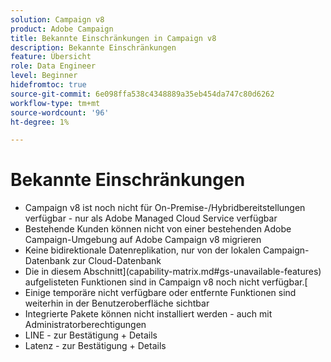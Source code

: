 ```yaml
---
solution: Campaign v8
product: Adobe Campaign
title: Bekannte Einschränkungen in Campaign v8
description: Bekannte Einschränkungen
feature: Übersicht
role: Data Engineer
level: Beginner
hidefromtoc: true
source-git-commit: 6e098ffa538c4348889a35eb454da747c80d6262
workflow-type: tm+mt
source-wordcount: '96'
ht-degree: 1%

---
```


# Bekannte Einschränkungen

* Campaign v8 ist noch nicht für On-Premise-/Hybridbereitstellungen verfügbar - nur als Adobe Managed Cloud Service verfügbar
* Bestehende Kunden können nicht von einer bestehenden Adobe Campaign-Umgebung auf Adobe Campaign v8 migrieren
* Keine bidirektionale Datenreplikation, nur von der lokalen Campaign-Datenbank zur Cloud-Datenbank
* Die in diesem Abschnitt](capability-matrix.md#gs-unavailable-features) aufgelisteten Funktionen sind in Campaign v8 noch nicht verfügbar.[
* Einige temporäre nicht verfügbare oder entfernte Funktionen sind weiterhin in der Benutzeroberfläche sichtbar
* Integrierte Pakete können nicht installiert werden - auch mit Administratorberechtigungen
* LINE - zur Bestätigung + Details
* Latenz - zur Bestätigung + Details


